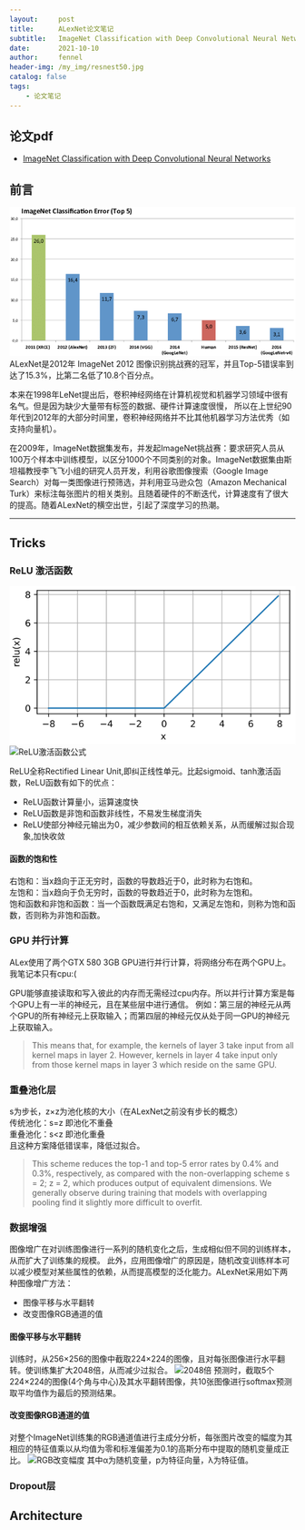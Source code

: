```yaml
---
layout:     post
title:      ALexNet论文笔记
subtitle:   ImageNet Classification with Deep Convolutional Neural Networks
date:       2021-10-10
author:     fennel
header-img: /my_img/resnest50.jpg
catalog: false
tags:
    - 论文笔记
---
```



## 论文pdf
- [ImageNet Classification with Deep Convolutional Neural Networks](/paper/ALexNet.pdf)

## 前言
![ImageNet图像识别挑战赛](/my_img/imagenet.png)
ALexNet是2012年 ImageNet 2012 图像识别挑战赛的冠军，并且Top-5错误率到达了15.3%，比第二名低了10.8个百分点。<br>

本来在1998年LeNet提出后，卷积神经网络在计算机视觉和机器学习领域中很有名气。但是因为缺少大量带有标签的数据、硬件计算速度很慢，
所以在上世纪90年代到2012年的大部分时间里，卷积神经网络并不比其他机器学习方法优秀（如支持向量机）。<br>

在2009年，ImageNet数据集发布，并发起ImageNet挑战赛：要求研究人员从100万个样本中训练模型，以区分1000个不同类别的对象。ImageNet数据集由斯坦福教授李飞飞小组的研究人员开发，利用谷歌图像搜索（Google Image Search）对每一类图像进行预筛选，并利用亚马逊众包（Amazon Mechanical Turk）来标注每张图片的相关类别。且随着硬件的不断迭代，计算速度有了很大的提高。随着ALexNet的横空出世，引起了深度学习的热潮。

---

## Tricks

### ReLU 激活函数

![ReLU激活函数](/my_img/relu.png)
![ReLU激活函数公式](https://latex.codecogs.com/png.image?\dpi{110}&space;ReLU(x)&space;=&space;max(0,&space;x))

ReLU全称Rectified Linear Unit,即纠正线性单元。比起sigmoid、tanh激活函数，ReLU函数有如下的优点：
- ReLU函数计算量小，运算速度快
- ReLU函数是非饱和函数非线性，不易发生梯度消失
- ReLU使部分神经元输出为0，减少参数间的相互依赖关系，从而缓解过拟合现象,加快收敛

#### 函数的饱和性

右饱和：当x趋向于正无穷时，函数的导数趋近于0，此时称为右饱和。<br>
左饱和：当x趋向于负无穷时，函数的导数趋近于0，此时称为左饱和。<br>
饱和函数和非饱和函数：当一个函数既满足右饱和，又满足左饱和，则称为饱和函数，否则称为非饱和函数。<br>

### GPU 并行计算

ALex使用了两个GTX 580 3GB GPU进行并行计算，将网络分布在两个GPU上。我笔记本只有cpu:( <br>

GPU能够直接读取和写入彼此的内存而无需经过cpu内存。所以并行计算方案是每个GPU上有一半的神经元，且在某些层中进行通信。
例如：第三层的神经元从两个GPU的所有神经元上获取输入；而第四层的神经元仅从处于同一GPU的神经元上获取输入。

> This means that, for example, the kernels of layer 3 take input from all kernel maps in layer 2.
However, kernels in layer 4 take input only from those kernel maps in layer 3 which reside on the same GPU.

### 重叠池化层

s为步长，z×z为池化核的大小（在ALexNet之前没有步长的概念）<br>
传统池化：s=z 即池化不重叠<br>
重叠池化：s<z 即池化重叠<br>
且这种方案降低错误率，降低过拟合。

> This scheme reduces the top-1 and top-5 error rates by 0.4% and 0.3%, respectively, as compared with the non-overlapping scheme s = 2; z = 2, which produces output of equivalent dimensions. We generally observe during training that models with overlapping pooling find it slightly more difficult to overfit.

### 数据增强

图像增广在对训练图像进行一系列的随机变化之后，生成相似但不同的训练样本，从而扩大了训练集的规模。
此外，应用图像增广的原因是，随机改变训练样本可以减少模型对某些属性的依赖，从而提高模型的泛化能力。ALexNet采用如下两种图像增广方法：
- 图像平移与水平翻转
- 改变图像RGB通道的值

#### 图像平移与水平翻转

训练时，从256×256的图像中截取224×224的图像，且对每张图像进行水平翻转。使训练集扩大2048倍，从而减少过拟合。
![2048倍](https://latex.codecogs.com/png.image?\dpi{110}&space;(256-224)^2*2&space;=&space;2048)
预测时，截取5个224×224的图像(4个角与中心)及其水平翻转图像，共10张图像进行softmax预测取平均值作为最后的预测结果。

#### 改变图像RGB通道的值

对整个ImageNet训练集的RGB通道值进行主成分分析，每张图片改变的幅度为其相应的特征值乘以从均值为零和标准偏差为0.1的高斯分布中提取的随机变量成正比。
![RGB改变幅度](https://latex.codecogs.com/png.image?\dpi{100}&space;[p_1,&space;p_2,&space;p_3][\alpha_1\lambda_1,&space;\alpha_2\lambda_2,&space;\alpha_3\lambda_3]^T)
其中α为随机变量，p为特征向量，λ为特征值。

### Dropout层

## Architecture

